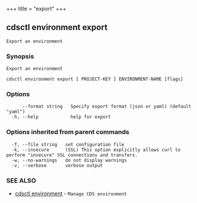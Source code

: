 +++
title = "export"
+++
## cdsctl environment export

`Export an environment`

### Synopsis

`Export an environment`

```
cdsctl environment export [ PROJECT-KEY ] ENVIRONMENT-NAME [flags]
```

### Options

```
      --format string   Specify export format (json or yaml) (default "yaml")
  -h, --help            help for export
```

### Options inherited from parent commands

```
  -f, --file string   set configuration file
  -k, --insecure      (SSL) This option explicitly allows curl to perform "insecure" SSL connections and transfers.
  -w, --no-warnings   do not display warnings
  -v, --verbose       verbose output
```

### SEE ALSO

* [cdsctl environment](/manual/components/cdsctl/environment/)	 - `Manage CDS environment`

